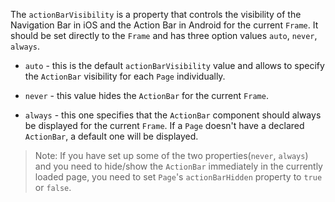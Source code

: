 Тhе `actionBarVisibility` is a property that controls the visibility of the Navigation Bar in iOS and the Action Bar in Android for the current `Frame`. It should be set directly to the `Frame` and has three option values `auto`, `never`, `always`. 

* `auto` - this is the default `actionBarVisibility` value and allows to specify the `ActionBar` visibility for each `Page` individually. 

* `never` - this value hides the `ActionBar` for the current `Frame`.

* `always` - this one specifies that the `ActionBar` component should always be displayed for the current `Frame`. If a `Page` doesn't have a declared `ActionBar`, a default one will be displayed.

> Note: If you have set up some of the two properties(`never`, `always`) and you need to hide/show the `ActionBar` immediately in the currently loaded page, you need to set `Page`'s `actionBarHidden` property to `true` or `false`.

<snippet id='frame-action-bar-visibility'/>
